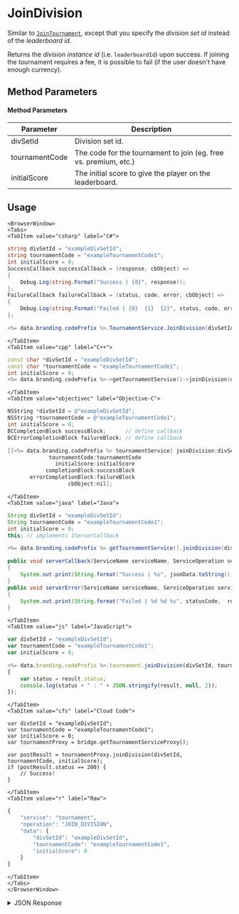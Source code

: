 # JoinDivision

Similar to <code>[JoinTournament](/api/capi/tournament/jointournament)</code>, except that you specify the *division set id* instead of the *leaderboard id*. 

Returns the *division instance id* (i.e. `leaderboardId`) upon success. If joining the tournament requires a fee, it is possible to fail (if the user doesn't have enough currency).

<PartialServop service_name="tournament" operation_name="JOIN_DIVISION" />

## Method Parameters
#### Method Parameters
Parameter | Description
--------- | -----------
divSetId | Division set id.
tournamentCode | The code for the tournament to join (eg. free vs. premium, etc.)
initialScore | The initial score to give the player on the leaderboard.

## Usage

```mdx-code-block
<BrowserWindow>
<Tabs>
<TabItem value="csharp" label="C#">
```

```csharp
string divSetId = "exampleDivSetId";
string tournamentCode = "exampleTournamentCode1";
int initialScore = 0;
SuccessCallback successCallback = (response, cbObject) =>
{
    Debug.Log(string.Format("Success | {0}", response));
};
FailureCallback failureCallback = (status, code, error, cbObject) =>
{
    Debug.Log(string.Format("Failed | {0}  {1}  {2}", status, code, error));
};

<%= data.branding.codePrefix %>.TournamentService.JoinDivision(divSetId, tournamentCode, initialScore, successCallback, failureCallback);
```

```mdx-code-block
</TabItem>
<TabItem value="cpp" label="C++">
```

```cpp
const char *divSetId = "exampleDivSetId";
const char *tournamentCode = "exampleTournamentCode1";
int initialScore = 0;
<%= data.branding.codePrefix %>->getTournamentService()->joinDivision(divSetId, tournamentCode, initialScore, this);
```

```mdx-code-block
</TabItem>
<TabItem value="objectivec" label="Objective-C">
```

```objectivec
NSString *divSetId = @"exampleDivSetId";
NSString *tournamentCode = @"exampleTournamentCode1";
int initialScore = 0;
BCCompletionBlock successBlock;      // define callback
BCErrorCompletionBlock failureBlock; // define callback

[[<%= data.branding.codePrefix %> tournamentService] joinDivision:divSetId
             tournamentCode:tournamentCode
               initialScore:initialScore
            completionBlock:successBlock
       errorCompletionBlock:failureBlock
                   cbObject:nil];
```

```mdx-code-block
</TabItem>
<TabItem value="java" label="Java">
```

```java
String divSetId = "exampleDivSetId";
String tournamentCode = "exampleTournamentCode1";
int initialScore = 0;
this; // implements IServerCallback

<%= data.branding.codePrefix %>.getTournamentService().joinDivision(divSetId, tournamentCode, initialScore, this);

public void serverCallback(ServiceName serviceName, ServiceOperation serviceOperation, JSONObject jsonData)
{
    System.out.print(String.format("Success | %s", jsonData.toString()));
}
public void serverError(ServiceName serviceName, ServiceOperation serviceOperation, int statusCode, int reasonCode, String jsonError)
{
    System.out.print(String.format("Failed | %d %d %s", statusCode,  reasonCode, jsonError.toString()));
}
```

```mdx-code-block
</TabItem>
<TabItem value="js" label="JavaScript">
```

```javascript
var divSetId = "exampleDivSetId";
var tournamentCode = "exampleTournamentCode1";
var initialScore = 0;

<%= data.branding.codePrefix %>.tournament.joinDivision(divSetId, tournamentCode, initialScore, result =>
{
	var status = result.status;
	console.log(status + " : " + JSON.stringify(result, null, 2));
});
```

```mdx-code-block
</TabItem>
<TabItem value="cfs" label="Cloud Code">
```

```cfscript
var divSetId = "exampleDivSetId";
var tournamentCode = "exampleTournamentCode1";
var initialScore = 0;
var tournamentProxy = bridge.getTournamentServiceProxy();

var postResult = tournamentProxy.joinDivision(divSetId, tournamentCode, initialScore);
if (postResult.status == 200) {
    // Success!
}
```

```mdx-code-block
</TabItem>
<TabItem value="r" label="Raw">
```

```r
{
	"service": "tournament",
	"operation": "JOIN_DIVISION",
	"data": {
		"divSetId": "exampleDivSetId",
		"tournamentCode": "exampleTournamentCode1",
		"initialScore": 0
	}
}
```

```mdx-code-block
</TabItem>
</Tabs>
</BrowserWindow>
```

<details>
<summary>JSON Response</summary>

```json
{
    "data": {
        "entryFee": {},
        "createdAt": 1654717860000,
        "balance": {
            "currency": {
                "coin": {
                    "consumed": 0,
                    "balance": 25000,
                    "purchased": 25000,
                    "awarded": 0
                }
            }
        },
        "leaderboardId": "^D^weekly^2",
        "enrolled": true
    },
    "status": 200
}
```
</details>

